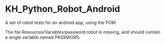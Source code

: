 # KH_Python_Robot_Android

A set of robot tests for an android app, using the POM 


The file Resources/Variables/password.robot is missing, and should contain a single variable named PASSWORD
